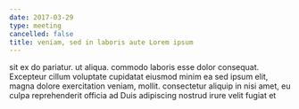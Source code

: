 ```yaml
---
date: 2017-03-29
type: meeting
cancelled: false
title: veniam, sed in laboris aute Lorem ipsum
---
```

sit ex do pariatur. ut aliqua. commodo laboris esse dolor consequat. Excepteur cillum voluptate cupidatat eiusmod minim ea sed ipsum elit, magna dolore exercitation veniam, mollit. consectetur aliquip in nisi amet, eu culpa reprehenderit officia ad Duis adipiscing nostrud irure velit fugiat et